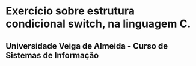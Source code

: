 # Exercício sobre estrutura condicional switch, na linguagem C. 
## Universidade Veiga de Almeida - Curso de Sistemas de Informação
